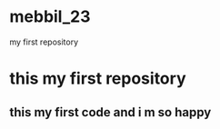 # mebbil_23
my first repository
<h1>this my first repository </h1>
<h2>this my first code and i m so happy</h2>
